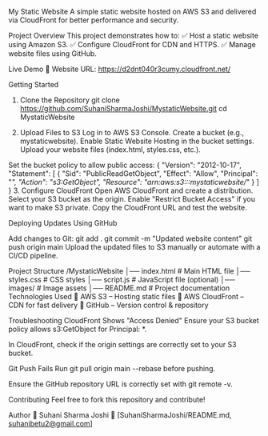 My Static Website
A simple static website hosted on AWS S3 and delivered via CloudFront for better performance and security.

Project Overview
This project demonstrates how to:
✅ Host a static website using Amazon S3.
✅ Configure CloudFront for CDN and HTTPS.
✅ Manage website files using GitHub.

Live Demo
🔗 Website URL: https://d2dnt040r3cumy.cloudfront.net/

Getting Started
1. Clone the Repository
git clone https://github.com/SuhaniSharmaJoshi/MystaticWebsite.git
cd MystaticWebsite

2. Upload Files to S3
Log in to AWS S3 Console.
Create a bucket (e.g., mystaticwebsite).
Enable Static Website Hosting in the bucket settings.
Upload your website files (index.html, styles.css, etc.).

Set the bucket policy to allow public access:
{
  "Version": "2012-10-17",
  "Statement": [
    {
      "Sid": "PublicReadGetObject",
      "Effect": "Allow",
      "Principal": "*",
      "Action": "s3:GetObject",
      "Resource": "arn:aws:s3:::mystaticwebsite/*"
    }
  ]
}
3. Configure CloudFront
Open AWS CloudFront and create a distribution.
Select your S3 bucket as the origin.
Enable "Restrict Bucket Access" if you want to make S3 private.
Copy the CloudFront URL and test the website.

Deploying Updates
Using GitHub

Add changes to Git:
git add .
git commit -m "Updated website content"
git push origin main
Upload the updated files to S3 manually or automate with a CI/CD pipeline.

Project Structure
/MystaticWebsite
│── index.html      # Main HTML file
│── styles.css      # CSS styles
│── script.js       # JavaScript file (optional)
│── images/         # Image assets
│── README.md       # Project documentation
Technologies Used
🔹 AWS S3 – Hosting static files
🔹 AWS CloudFront – CDN for fast delivery
🔹 GitHub – Version control & repository

Troubleshooting
CloudFront Shows "Access Denied"
Ensure your S3 bucket policy allows s3:GetObject for Principal: *.

In CloudFront, check if the origin settings are correctly set to your S3 bucket.

Git Push Fails
Run git pull origin main --rebase before pushing.

Ensure the GitHub repository URL is correctly set with git remote -v.

Contributing
Feel free to fork this repository and contribute!

Author
👤 Suhani Sharma Joshi
📧 [SuhaniSharmaJoshi/README.md, suhanibetu2@gmail.com]
